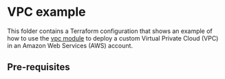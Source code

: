 # VPC example

This folder contains a Terraform configuration that shows an example of how to use the [vpc module](../../modules/networking/vpc) to deploy a custom Virtual Private Cloud (VPC) in an Amazon Web Services (AWS) account.

## Pre-requisites